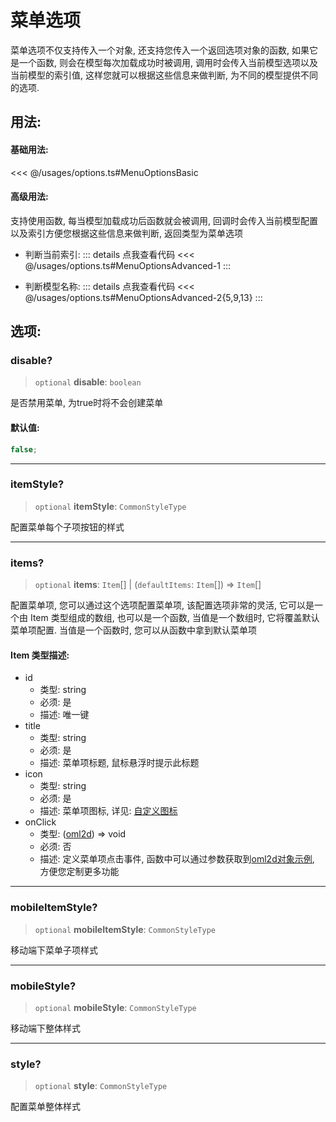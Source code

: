 # 菜单选项

菜单选项不仅支持传入一个对象, 还支持您传入一个返回选项对象的函数, 如果它是一个函数, 则会在模型每次加载成功时被调用, 调用时会传入当前模型选项以及当前模型的索引值, 这样您就可以根据这些信息来做判断, 为不同的模型提供不同的选项.

## 用法:

#### 基础用法:

<<< @/usages/options.ts#MenuOptionsBasic

#### 高级用法:

支持使用函数, 每当模型加载成功后函数就会被调用, 回调时会传入当前模型配置以及索引方便您根据这些信息来做判断, 返回类型为菜单选项

- 判断当前索引:
  ::: details 点我查看代码
  <<< @/usages/options.ts#MenuOptionsAdvanced-1
  :::

- 判断模型名称:
  ::: details 点我查看代码
  <<< @/usages/options.ts#MenuOptionsAdvanced-2{5,9,13}
  :::

## 选项:

### disable?

> `optional` **disable**: `boolean`

是否禁用菜单, 为true时将不会创建菜单

#### 默认值:

```ts
false;
```

---

### itemStyle?

> `optional` **itemStyle**: `CommonStyleType`

配置菜单每个子项按钮的样式

---

### items?

> `optional` **items**: `Item`[] \| (`defaultItems`: `Item`[]) => `Item`[]

配置菜单项, 您可以通过这个选项配置菜单项, 该配置选项非常的灵活, 它可以是一个由 Item 类型组成的数组, 也可以是一个函数, 当值是一个数组时, 它将覆盖默认菜单项配置. 当值是一个函数时, 您可以从函数中拿到默认菜单项

#### Item 类型描述:

- id
  - 类型: string
  - 必须: 是
  - 描述: 唯一键
- title
  - 类型: string
  - 必须: 是
  - 描述: 菜单项标题, 鼠标悬浮时提示此标题
- icon
  - 类型: string
  - 必须: 是
  - 描述: 菜单项图标, 详见: [自定义图标](/guide/icon)
- onClick
  - 类型: ([oml2d](/guide/loadModel#oml2d-实例)) => void
  - 必须: 否
  - 描述: 定义菜单项点击事件, 函数中可以通过参数获取到[oml2d对象示例](/guide/loadModel#oml2d-实例), 方便您定制更多功能

---

### mobileItemStyle?

> `optional` **mobileItemStyle**: `CommonStyleType`

移动端下菜单子项样式

---

### mobileStyle?

> `optional` **mobileStyle**: `CommonStyleType`

移动端下整体样式

---

### style?

> `optional` **style**: `CommonStyleType`

配置菜单整体样式
